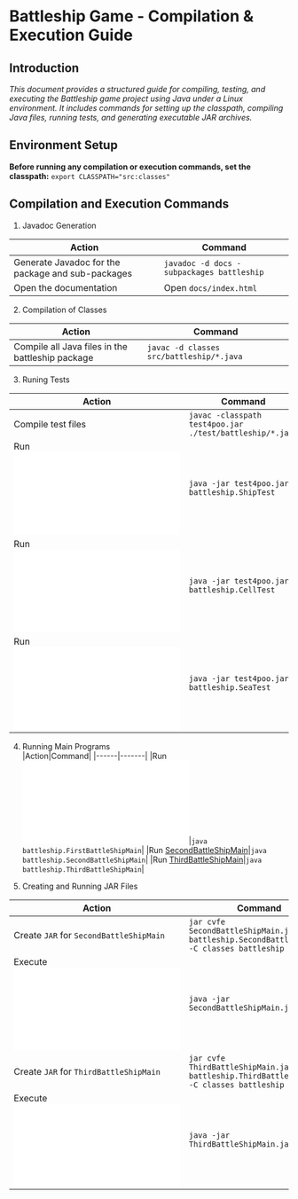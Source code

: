 # Battleship Game - Compilation & Execution Guide
## Introduction
*This document provides a structured guide for compiling, testing, and executing the Battleship game project using Java under a Linux environment. It includes commands for setting up the classpath, compiling Java files, running tests, and generating executable JAR archives.*

## Environment Setup

**Before running any compilation or execution commands, set the classpath:**
`export CLASSPATH="src:classes"`

## Compilation and Execution Commands
1. Javadoc Generation  

|Action|Command|
|------|-------|
|Generate Javadoc for the package and sub-packages|`javadoc -d docs -subpackages battleship`|
|Open the documentation|Open `docs/index.html`|

2. Compilation of Classes  

|Action|Command|
|------|-------|
|Compile all Java files in the battleship package|`javac -d classes src/battleship/*.java`|  

3. Runing Tests  

|Action|Command|
|------|-------|
|Compile test files|`javac -classpath test4poo.jar ./test/battleship/*.java`|
|Run ![ShipTest](test/battleship/ShipTest.java)|`java -jar test4poo.jar battleship.ShipTest`|
|Run ![CellTest](test/battleship/CellTest.java)|`java -jar test4poo.jar battleship.CellTest`|
|Run ![SeaTest](test/battleship/SeaTest.java)|`java -jar test4poo.jar battleship.SeaTest`|  

4. Running Main Programs  
|Action|Command|
|------|-------|
|Run ![FirstBattleShipMain](./src/battleship/FirstBattleShipMain.java)|`java battleship.FirstBattleShipMain`|
|Run [SecondBattleShipMain](src/battleship/SecondBattleShipMain.java)|`java battleship.SecondBattleShipMain`|
|Run [ThirdBattleShipMain](src/battleship/ThirdBattleShipMain.java)|`java battleship.ThirdBattleShipMain`|  

5. Creating and Running JAR Files

|Action|Command|
|------|-------|
|Create `JAR` for `SecondBattleShipMain`|`jar cvfe SecondBattleShipMain.jar battleship.SecondBattleShipMain -C classes battleship`|
|Execute ![SecondBattleShipMain.jar](SecondBattleShipMain.jar)|`java -jar SecondBattleShipMain.jar`|
|Create `JAR` for `ThirdBattleShipMain`|`jar cvfe ThirdBattleShipMain.jar battleship.ThirdBattleShipMain -C classes battleship`|
|Execute ![ThirdBattleShipMain.jar](ThirdBattleShipMain.jar)|`java -jar ThirdBattleShipMain.jar`|






